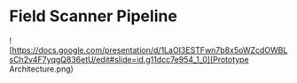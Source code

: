 # Field Scanner Pipeline

![https://docs.google.com/presentation/d/1LaOI3ESTFwn7b8x5oWZcdOWBLsCh2v4F7yqgQ836etU/edit#slide=id.g11dcc7e954_1_0](Prototype Architecture.png)

